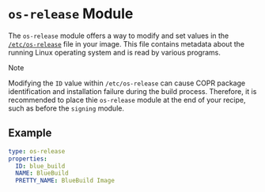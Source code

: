 # **`os-release` Module**

The `os-release` module offers a way to modify and set values in the [`/etc/os-release`](https://www.freedesktop.org/software/systemd/man/latest/os-release.html) file in your image. This file contains metadata about the running Linux operating system and is read by various programs. 

> [!NOTE]  
> Modifying the `ID` value within `/etc/os-release` can cause COPR package identification and installation failure during the build process. Therefore, it is recommended to place thie `os-release` module at the end of your recipe, such as before the `signing` module.
 
## Example

```yaml
type: os-release
properties:
  ID: blue_build
  NAME: BlueBuild
  PRETTY_NAME: BlueBuild Image
```
